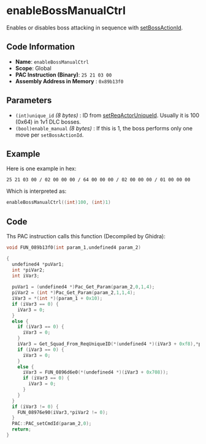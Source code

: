 # enableBossManualCtrl

Enables or disables boss attacking in sequence with [setBossActionId](./setbossactionid.md).

## Code Information

- **Name**: `enableBossManualCtrl`
- **Scope**: Global
- **PAC Instruction (Binary)**: `25 21 03 00`
- **Assembly Address in Memory** : `0x89b13f0`

## Parameters

- `(int)unique_id` *(8 bytes)* : ID from [setReqActorUniqueId](./setreqactoruniqueid.md). Usually it is 100 (0x64) in 1v1 DLC bosses.
- `(bool)enable_manual` *(8 bytes)* : If this is 1, the boss performs only one move per `setBossActionId`.

## Example

Here is one example in hex:

```25 21 03 00 / 02 00 00 00 / 64 00 00 00 / 02 00 00 00 / 01 00 00 00```

Which is interpreted as:

```c
enableBossManualCtrl((int)100, (int)1)
```

## Code

Ths PAC instruction calls this function (Decompiled by Ghidra):

```c
void FUN_089b13f0(int param_1,undefined4 param_2)

{
  undefined4 *puVar1;
  int *piVar2;
  int iVar3;
  
  puVar1 = (undefined4 *)Pac_Get_Param(param_2,0,1,4);
  piVar2 = (int *)Pac_Get_Param(param_2,1,1,4);
  iVar3 = *(int *)(param_1 + 0x10);
  if (iVar3 == 0) {
    iVar3 = 0;
  }
  else {
    if (iVar3 == 0) {
      iVar3 = 0;
    }
    iVar3 = Get_Squad_From_ReqUniqueID(*(undefined4 *)(iVar3 + 0xf8),*puVar1);
    if (iVar3 == 0) {
      iVar3 = 0;
    }
    else {
      iVar3 = FUN_0896d6e0(*(undefined4 *)(iVar3 + 0x708));
      if (iVar3 == 0) {
        iVar3 = 0;
      }
    }
  }
  if (iVar3 != 0) {
    FUN_08976e90(iVar3,*piVar2 != 0);
  }
  PAC::PAC_setCmdId(param_2,0);
  return;
}
```

